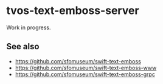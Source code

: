 # tvos-text-emboss-server

Work in progress.

## See also

* https://github.com/sfomuseum/swift-text-emboss
* https://github.com/sfomuseum/swift-text-emboss-www
* https://github.com/sfomuseum/swift-text-emboss-grpc